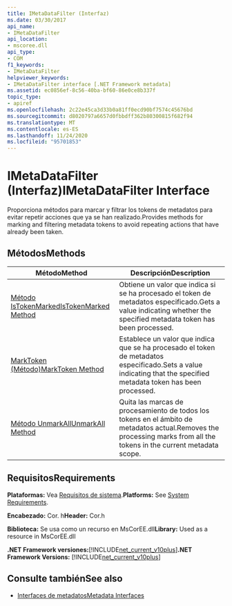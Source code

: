 ```yaml
---
title: IMetaDataFilter (Interfaz)
ms.date: 03/30/2017
api_name:
- IMetaDataFilter
api_location:
- mscoree.dll
api_type:
- COM
f1_keywords:
- IMetaDataFilter
helpviewer_keywords:
- IMetaDataFilter interface [.NET Framework metadata]
ms.assetid: ec0856ef-8c56-40ba-bf60-86e0ce8b337f
topic_type:
- apiref
ms.openlocfilehash: 2c22e45ca3d33b0a81ff0ecd90bf7574c45676bd
ms.sourcegitcommit: d8020797a6657d0fbbdff362b80300815f682f94
ms.translationtype: MT
ms.contentlocale: es-ES
ms.lasthandoff: 11/24/2020
ms.locfileid: "95701853"
---
```

# <a name="imetadatafilter-interface"></a><span data-ttu-id="802e7-102">IMetaDataFilter (Interfaz)</span><span class="sxs-lookup"><span data-stu-id="802e7-102">IMetaDataFilter Interface</span></span>

<span data-ttu-id="802e7-103">Proporciona métodos para marcar y filtrar los tokens de metadatos para evitar repetir acciones que ya se han realizado.</span><span class="sxs-lookup"><span data-stu-id="802e7-103">Provides methods for marking and filtering metadata tokens to avoid repeating actions that have already been taken.</span></span>  
  
## <a name="methods"></a><span data-ttu-id="802e7-104">Métodos</span><span class="sxs-lookup"><span data-stu-id="802e7-104">Methods</span></span>  
  
|<span data-ttu-id="802e7-105">Método</span><span class="sxs-lookup"><span data-stu-id="802e7-105">Method</span></span>|<span data-ttu-id="802e7-106">Descripción</span><span class="sxs-lookup"><span data-stu-id="802e7-106">Description</span></span>|  
|------------|-----------------|  
|[<span data-ttu-id="802e7-107">Método IsTokenMarked</span><span class="sxs-lookup"><span data-stu-id="802e7-107">IsTokenMarked Method</span></span>](imetadatafilter-istokenmarked-method.md)|<span data-ttu-id="802e7-108">Obtiene un valor que indica si se ha procesado el token de metadatos especificado.</span><span class="sxs-lookup"><span data-stu-id="802e7-108">Gets a value indicating whether the specified metadata token has been processed.</span></span>|  
|[<span data-ttu-id="802e7-109">MarkToken (Método)</span><span class="sxs-lookup"><span data-stu-id="802e7-109">MarkToken Method</span></span>](imetadatafilter-marktoken-method.md)|<span data-ttu-id="802e7-110">Establece un valor que indica que se ha procesado el token de metadatos especificado.</span><span class="sxs-lookup"><span data-stu-id="802e7-110">Sets a value indicating that the specified metadata token has been processed.</span></span>|  
|[<span data-ttu-id="802e7-111">Método UnmarkAll</span><span class="sxs-lookup"><span data-stu-id="802e7-111">UnmarkAll Method</span></span>](imetadatafilter-unmarkall-method.md)|<span data-ttu-id="802e7-112">Quita las marcas de procesamiento de todos los tokens en el ámbito de metadatos actual.</span><span class="sxs-lookup"><span data-stu-id="802e7-112">Removes the processing marks from all the tokens in the current metadata scope.</span></span>|  
  
## <a name="requirements"></a><span data-ttu-id="802e7-113">Requisitos</span><span class="sxs-lookup"><span data-stu-id="802e7-113">Requirements</span></span>  

 <span data-ttu-id="802e7-114">**Plataformas:** Vea [Requisitos de sistema](../../get-started/system-requirements.md).</span><span class="sxs-lookup"><span data-stu-id="802e7-114">**Platforms:** See [System Requirements](../../get-started/system-requirements.md).</span></span>  
  
 <span data-ttu-id="802e7-115">**Encabezado:** Cor. h</span><span class="sxs-lookup"><span data-stu-id="802e7-115">**Header:** Cor.h</span></span>  
  
 <span data-ttu-id="802e7-116">**Biblioteca:** Se usa como un recurso en MsCorEE.dll</span><span class="sxs-lookup"><span data-stu-id="802e7-116">**Library:** Used as a resource in MsCorEE.dll</span></span>  
  
 <span data-ttu-id="802e7-117">**.NET Framework versiones:**[!INCLUDE[net_current_v10plus](../../../../includes/net-current-v10plus-md.md)]</span><span class="sxs-lookup"><span data-stu-id="802e7-117">**.NET Framework Versions:** [!INCLUDE[net_current_v10plus](../../../../includes/net-current-v10plus-md.md)]</span></span>  
  
## <a name="see-also"></a><span data-ttu-id="802e7-118">Consulte también</span><span class="sxs-lookup"><span data-stu-id="802e7-118">See also</span></span>

- [<span data-ttu-id="802e7-119">Interfaces de metadatos</span><span class="sxs-lookup"><span data-stu-id="802e7-119">Metadata Interfaces</span></span>](metadata-interfaces.md)
